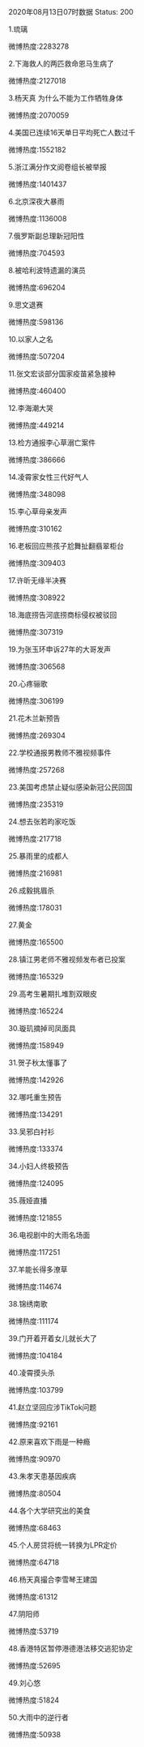 2020年08月13日07时数据
Status: 200

1.琉璃

微博热度:2283278

2.下海救人的两匹救命恩马生病了

微博热度:2127018

3.杨天真 为什么不能为工作牺牲身体

微博热度:2070059

4.美国已连续16天单日平均死亡人数过千

微博热度:1552182

5.浙江满分作文阅卷组长被举报

微博热度:1401437

6.北京深夜大暴雨

微博热度:1136008

7.俄罗斯副总理新冠阳性

微博热度:704593

8.被哈利波特遗漏的演员

微博热度:696204

9.思文退赛

微博热度:598136

10.以家人之名

微博热度:507204

11.张文宏谈部分国家疫苗紧急接种

微博热度:460400

12.李海潮大哭

微博热度:449214

13.检方通报李心草溺亡案件

微博热度:386666

14.凌霄家女性三代好气人

微博热度:348098

15.李心草母亲发声

微博热度:310162

16.老板回应熊孩子尬舞扯翻翡翠柜台

微博热度:309403

17.许昕无缘半决赛

微博热度:308922

18.海底捞告河底捞商标侵权被驳回

微博热度:307319

19.为张玉环申诉27年的大哥发声

微博热度:306568

20.心疼骊歌

微博热度:306199

21.花木兰新预告

微博热度:269304

22.学校通报男教师不雅视频事件

微博热度:257268

23.美国考虑禁止疑似感染新冠公民回国

微博热度:235319

24.想去张若昀家吃饭

微博热度:217718

25.暴雨里的成都人

微博热度:216981

26.成毅挑眉杀

微博热度:178031

27.黄金

微博热度:165500

28.镇江男老师不雅视频发布者已投案

微博热度:165329

29.高考生暑期扎堆割双眼皮

微博热度:165224

30.璇玑摘掉司凤面具

微博热度:158949

31.贺子秋太懂事了

微博热度:142926

32.哪吒重生预告

微博热度:134291

33.吴邪白衬衫

微博热度:133374

34.小妇人终极预告

微博热度:124095

35.薇娅直播

微博热度:121855

36.电视剧中的大雨名场面

微博热度:117251

37.羊能长得多潦草

微博热度:114674

38.锦绣南歌

微博热度:111174

39.门开着开着女儿就长大了

微博热度:104184

40.凌霄摸头杀

微博热度:103799

41.赵立坚回应涉TikTok问题

微博热度:92161

42.原来喜欢下雨是一种瘾

微博热度:90970

43.朱孝天患基因疾病

微博热度:80504

44.各个大学研究出的美食

微博热度:68463

45.个人房贷将统一转换为LPR定价

微博热度:64718

46.杨天真撮合李雪琴王建国

微博热度:61312

47.阴阳师

微博热度:53719

48.香港特区暂停港德港法移交逃犯协定

微博热度:52695

49.刘心悠

微博热度:51824

50.大雨中的逆行者

微博热度:50938

